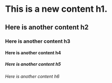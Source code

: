 # This is a new content h1.
## Here is another content h2
### Here is another content h3
#### Here is another content h4
##### Here is another content h5
###### Here is another content h6
